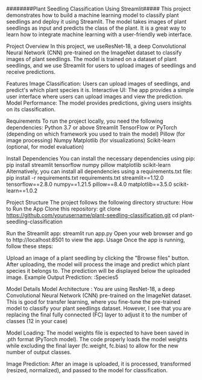 ########Plant Seedling Classification Using Streamlit#####
This project demonstrates how to build a machine learning model to classify plant seedlings and deploy it using Streamlit. The model takes images of plant seedlings as input and predicts the class of the plant. It is a great way to learn how to integrate machine learning with a user-friendly web interface.

Project Overview
In this project, we useResNet-18, a deep Convolutional Neural Network (CNN) pre-trained on the ImageNet dataset to classify images of plant seedlings. The model is trained on a dataset of plant seedlings, and we use Streamlit  for users to upload images of seedlings and receive predictions.

Features
Image Classification: Users can upload images of seedlings, and predict's which plant species it is.
Interactive UI: The app provides a simple user interface where users can upload images and view the prediction.
Model Performance: The model provides predictions, giving users insights on its classification.

Requirements
To run the project locally, you need the following dependencies:
Python 3.7 or above
Streamlit
TensorFlow or PyTorch (depending on which framework you used to train the model)
Pillow (for image processing)
Numpy
Matplotlib (for visualizations)
Scikit-learn (optional, for model evaluation)

Install Dependencies
You can install the necessary dependencies using pip:
pip install streamlit tensorflow numpy pillow matplotlib scikit-learn
Alternatively, you can install all dependencies using a requirements.txt file:
pip install -r requirements.txt
requirements.txt
streamlit==1.12.0
tensorflow==2.8.0
numpy==1.21.5
pillow==8.4.0
matplotlib==3.5.0
scikit-learn==1.0.2


Project Structure
The project follows the following directory structure:
How to Run the App
Clone this repository:
git clone https://github.com/yourusername/plant-seedling-classification.git
cd plant-seedling-classification


Run the Streamlit app:
streamlit run app.py
Open your web browser and go to http://localhost:8501 to view the app.
Usage
Once the app is running, follow these steps:

Upload an image of a plant seedling by clicking the "Browse files" button.
After uploading, the model will process the image and predict which plant species it belongs to.
The prediction will be displayed below the uploaded image.
Example Output
Prediction: :Species5

Model Details
Model Architecture : You are using ResNet-18, a deep Convolutional Neural Network (CNN) pre-trained on the ImageNet dataset. This is good for transfer learning, where you fine-tune the pre-trained model to classify your plant seedlings dataset. However, I see that you are replacing the final fully connected (FC) layer to adjust it to the number of classes (12 in your case)

Model Loading: The model weights file is expected to have been saved in .pth format (PyTorch model). The code properly loads the model weights while excluding the final layer (fc.weight, fc.bias) to allow for the new number of output classes.

Image Prediction: After an image is uploaded, it is processed, transformed (resized, normalized), and passed to the model for classification.




